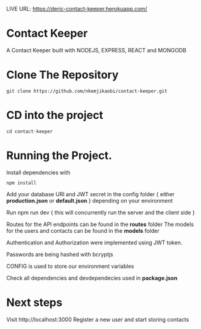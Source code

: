 LIVE URL:  https://deric-contact-keeper.herokuapp.com/

<h1>Contact Keeper</h1>

A Contact Keeper built with NODEJS, EXPRESS, REACT and MONGODB

<h1>Clone The Repository</h1>
<code><pre>git clone https://github.com/nkemjikaobi/contact-keeper.git</pre></code>

<h1>CD into the project</h1>
<code><pre>cd contact-keeper</pre></code>

<h1>Running the Project.</h1>
Install dependencies with <code><pre>npm install</pre></code>

Add your database URI and JWT secret in the config folder { either **production.json** or **default.json** } depending on your environment

Run npm run dev { this will concurrently run the server and the client side }

Routes for the API endpoints can be found in the **routes** folder 
The models for the users and contacts can be found in the **models** folder 

Authentication and Authorization were implemented using JWT token.

Passwords are being hashed with bcryptjs

CONFIG is used to store our environment variables

Check all dependencies and devdependecies used in **package.json**

<h1>Next steps</h1>
Visit http://localhost:3000
Register a new user and start storing contacts
